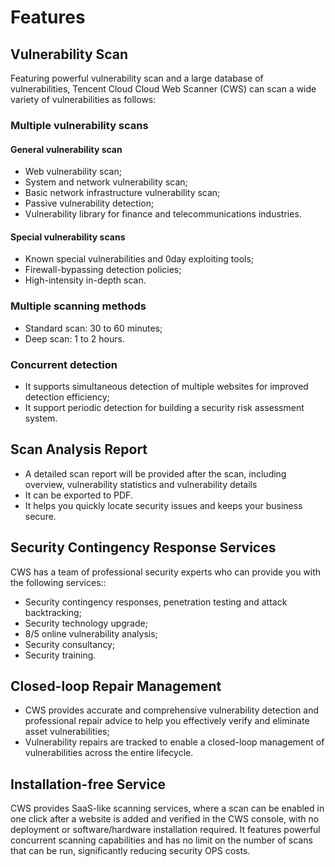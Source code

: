 # Features
## Vulnerability Scan
Featuring powerful vulnerability scan and a large database of vulnerabilities, Tencent Cloud Cloud Web Scanner (CWS) can scan a wide variety of vulnerabilities as follows:

### Multiple vulnerability scans
#### General vulnerability scan
- Web vulnerability scan;
- System and network vulnerability scan;
- Basic network infrastructure vulnerability scan;
- Passive vulnerability detection;
- Vulnerability library for finance and telecommunications industries.
#### Special vulnerability scans
- Known special vulnerabilities and 0day exploiting tools;
- Firewall-bypassing detection policies;
- High-intensity in-depth scan.
### Multiple scanning methods
- Standard scan: 30 to 60 minutes;
- Deep scan: 1 to 2 hours.
### Concurrent detection
- It supports simultaneous detection of multiple websites for improved detection efficiency;
- It support periodic detection for building a security risk assessment system.
## Scan Analysis Report
- A detailed scan report will be provided after the scan, including overview, vulnerability statistics and vulnerability details
- It can be exported to PDF.
- It helps you quickly locate security issues and keeps your business secure.
## Security Contingency Response Services
CWS has a team of professional security experts who can provide you with the following services::
- Security contingency responses, penetration testing and attack backtracking;
- Security technology upgrade;
- 8/5 online vulnerability analysis;
- Security consultancy;
- Security training.
## Closed-loop Repair Management
- CWS provides accurate and comprehensive vulnerability detection and professional repair advice to help you effectively verify and eliminate asset vulnerabilities;
- Vulnerability repairs are tracked to enable a closed-loop management of vulnerabilities across the entire lifecycle.
## Installation-free Service
CWS provides SaaS-like scanning services, where a scan can be enabled in one click after a website is added and verified in the CWS console, with no deployment or software/hardware installation required. It features powerful concurrent scanning capabilities and has no limit on the number of scans that can be run, significantly reducing security OPS costs.
